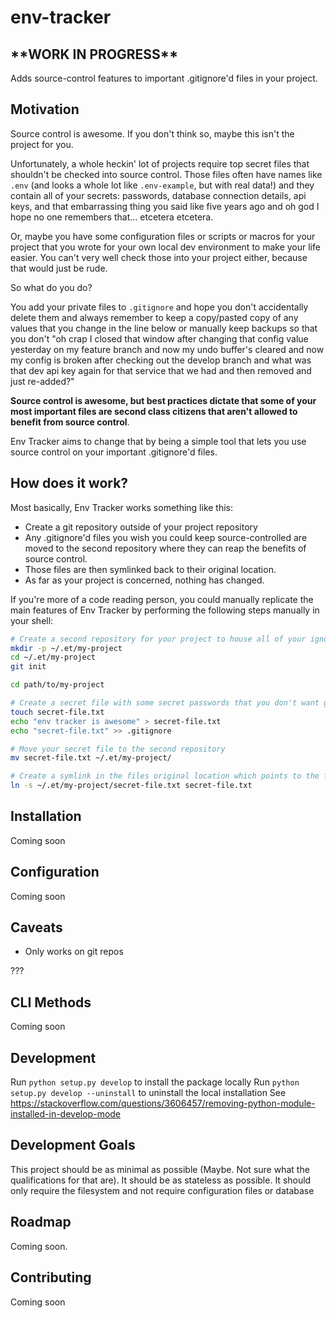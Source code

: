 
# env-tracker

## **\*\*WORK IN PROGRESS\*\***

Adds source-control features to important .gitignore'd files in your project.


## Motivation

Source control is awesome. If you don't think so, maybe this isn't the project for you.

Unfortunately, a whole heckin' lot of projects require top secret files that shouldn't be checked into source control.
Those files often have names like `.env` (and looks a whole lot like `.env-example`, but with real data!) 
and they contain all of your secrets: passwords, database connection details, api keys, and that 
embarrassing thing you said like five years ago and oh god I hope no one remembers that... etcetera etcetera.

Or, maybe you have some configuration files or scripts or macros for your project that you wrote for your own 
local dev environment to make your life easier.
You can't very well check those into your project either, because that would just be rude.

So what do you do? 

You add your private files to `.gitignore` and hope you don't accidentally delete them 
and always remember to keep a copy/pasted copy of any values that you change in the line below 
or manually keep backups
so that you don't "oh crap I closed that window after changing that config value yesterday on my feature branch
and now my undo buffer's cleared 
and now my config is broken after checking out the develop branch
and what was that dev api key again for that service that we had and then removed and just re-added?"

**Source control is awesome, but best practices dictate that some of your most important files 
are second class citizens that aren't allowed to benefit from source control**. 

Env Tracker aims to change that by being a simple tool that lets you use source control on your important .gitignore'd files. 

## How does it work?

Most basically, Env Tracker works something like this:

- Create a git repository outside of your project repository
- Any .gitignore'd files you wish you could keep source-controlled are moved to the second repository where they can reap the benefits of source control.
- Those files are then symlinked back to their original location.
- As far as your project is concerned, nothing has changed.

If you're more of a code reading person, you could manually replicate the main 
features of Env Tracker by performing the following steps manually in your shell:

```bash
# Create a second repository for your project to house all of your ignored files
mkdir -p ~/.et/my-project
cd ~/.et/my-project
git init

cd path/to/my-project

# Create a secret file with some secret passwords that you don't want github to see
touch secret-file.txt
echo "env tracker is awesome" > secret-file.txt
echo "secret-file.txt" >> .gitignore

# Move your secret file to the second repository
mv secret-file.txt ~/.et/my-project/

# Create a symlink in the files original location which points to the file in its new home
ln -s ~/.et/my-project/secret-file.txt secret-file.txt
```  

## Installation

Coming soon

## Configuration

Coming soon

## Caveats

- Only works on git repos

???

## CLI Methods

Coming soon

## Development

Run `python setup.py develop` to install the package locally
Run `python setup.py develop --uninstall` to uninstall the local installation
See https://stackoverflow.com/questions/3606457/removing-python-module-installed-in-develop-mode

## Development Goals
This project should be as minimal as possible (Maybe. Not sure what the qualifications for that are). 
It should be as stateless as possible.
It should only require the filesystem and not require configuration files or database

## Roadmap

Coming soon.

## Contributing

Coming soon

